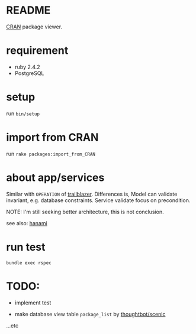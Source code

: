 # README

[CRAN](https://cran.r-project.org/) package viewer.

# requirement

* ruby 2.4.2
* PostgreSQL

# setup

run `bin/setup`


# import from CRAN

run `rake packages:import_from_CRAN`

# about app/services

Similar with `OPERATION` of [trailblazer](http://trailblazer.to/).
Differences is, Model can validate invariant, e.g. database constraints.
Service validate focus on precondition.

NOTE: I'm still seeking better architecture, this is not conclusion.

see also: [hanami](http://hanamirb.org/)

# run test

`bundle exec rspec`

# TODO:

* implement test

* make database view table `package_list` by [thoughtbot/scenic](https://github.com/thoughtbot/scenic)

...etc
